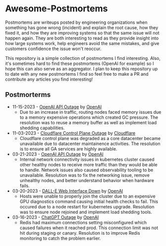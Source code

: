 # Awesome-Postmortems

Postmortems are writeups posted by engineering organizations when something has gone wrong (incident) and explain the root cause, how they fixed it, and how they are improving systems so that the same issue will not happen again. They are both interesting to read as they provide insight into how large systems work, help engineers avoid the same mistakes, and give customers confidence the issue won't reoccur.

This repository is a simple collection of postmortems I find interesting. Also, it's sometimes hard to find these postmortems (OpenAI for example) so I hope this can also serve as an aggregator. I plan to keep this repository up to date with any new postmortems I find so feel free to make a PR and contribute any articles you find interesting!

## Postmorterms

- 11-15-2023 - [OpenAI API Outage](https://status.openai.com/incidents/00fpy0yxrx1q) by [OpenAI](https://openai.com/)
  - Due to an increase in traffic, routing nodes faced memory issues due to a memory expensive operations which created GC pressure. The resolution was to reuse a memory buffer as well as implement load shedding capabilities.
- 11-03-2023 - [Cloudflare Control Plane Outage](https://blog.cloudflare.com/post-mortem-on-cloudflare-control-plane-and-analytics-outage/) by [Cloudflare](https://cloudflare.com/)
  - Cloudflare control plane was degraded as a core datacenter became unavailable due to datacenter maintainence activities. The resolution is to ensure all GA services are highly available.
- 03-21-2023 - [OpenAI API Outage](https://status.openai.com/incidents/z0tly13xsyyb) by [OpenAI](https://openai.com/)
  - Internal network connectivity issues in kubernetes cluster caused other healthy nodes to receive more traffic than they would be able to handle. Network issues also caused observability tooling to be unavailable. Resolution was to fix the networking issue, remove unhealthy nodes, and better understand behavior when hardware fails.
- 03-20-2023 - [DALL-E Web Interface Down](https://status.openai.com/incidents/4cckbrhr8hr0) by [OpenAI](https://openai.com/)
  - Hosts were unable to properly join the cluster due to an expensive GPU diagnostics command causing initial health checks to fail. This occured due to a node restart for kubernetes upgrade. Resolution was to ensure node rejoined and implement load shedding tools.
- 03-16-2023 - [ChatGPT Outage](https://status.openai.com/incidents/ds7h4z02flf5) by [OpenAI](https://openai.com/)
  - Redis had maximum connections setting misconfigured which caused failures when it reached prod. This connection limit was not hit during staging or canary. Resolution is to improve Redis monitoring to catch the problem earlier.
